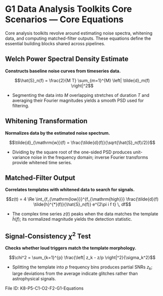 # G1 Data Analysis Toolkits Core Scenarios — Core Equations

Core analysis toolkits revolve around estimating noise spectra, whitening data, and computing matched-filter outputs. These equations define the essential building blocks shared across pipelines.

## Welch Power Spectral Density Estimate
**Constructs baseline noise curves from timeseries data.**

$$\hat{S}_n(f) = \frac{2}{M T} \sum_{m=1}^{M} \left| \tilde{d}_m(f) \right|^2$$

- Segmenting the data into $M$ overlapping stretches of duration $T$ and averaging their Fourier magnitudes yields a smooth PSD used for filtering.

## Whitening Transformation
**Normalizes data by the estimated noise spectrum.**

$$\tilde{d}_{\mathrm{w}}(f) = \frac{\tilde{d}(f)}{\sqrt{\hat{S}_n(f)/2}}$$

- Dividing by the square root of the one-sided PSD produces unit-variance noise in the frequency domain; inverse Fourier transforms provide whitened time series.

## Matched-Filter Output
**Correlates templates with whitened data to search for signals.**

$$z(t) = 4 \Re \int_{f_{\mathrm{low}}}^{f_{\mathrm{high}}} \frac{\tilde{d}(f) \tilde{h}^{*}(f)}{\hat{S}_n(f)} e^{2\pi i f t} \, df$$

- The complex time series $z(t)$ peaks when the data matches the template $\tilde{h}(f)$; its normalized magnitude yields the detection statistic.

## Signal-Consistency $\chi^2$ Test
**Checks whether loud triggers match the template morphology.**

$$\chi^2 = \sum_{k=1}^{p} \frac{\left| z_k - z/p \right|^2}{\sigma_k^2}$$

- Splitting the template into $p$ frequency bins produces partial SNRs $z_k$; large deviations from the average indicate glitches rather than astrophysical signals.

File ID: K8-P5-C1-O2-F2-G1-Equations
